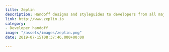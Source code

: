 ```yaml
---
title: Zeplin
description: Handoff designs and styleguides to developers from all major design tools.
link: http://www.zeplin.io
category:
- Developer handoff
image: "/assets/images/zeplin.png"
date: 2019-07-15T08:37:46.000+00:00

---
```

